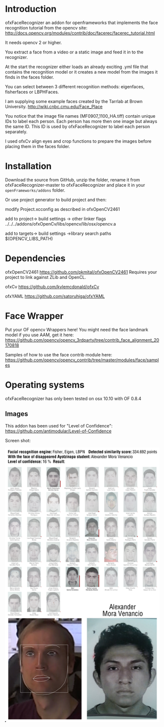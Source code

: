 # Introduction

ofxFaceRecognizer an addon for openframeworks that implements the face recognition tutorial from the opencv site:
http://docs.opencv.org/modules/contrib/doc/facerec/facerec_tutorial.html

It needs opencv 2 or higher.

You extract a face from a video or a static image and feed it in to the recognizer.

At the start the recognizer either loads an already exciting .yml file that contains the recognition model or it creates a new model from the images it finds in the faces folder.

You can select between 3 different recognition methods: eigenfaces, fisherfaces or LBPHFaces.

I am supplying some example faces created by the Tarrlab at Brown University.
http://wiki.cnbc.cmu.edu/Face_Place

You notice that the image file names (MF0907_1100_HA.tiff) contain unique IDs to label each person.
Each person has more then one image but always the same ID. This ID is used by ofxFaceRecognizer to label each person separately.

I used ofxCv align eyes and crop functions to prepare the images before placing them in the faces folder.


# Installation

Download the source from GitHub, unzip the folder, rename it from ofxFaceRecognizer-master to ofxFaceRecognizer and place it in your `openFrameworks/addons` folder.

Or use project generator to build project and then:

modify Project.xcconfig as described in ofxOpenCV2461

add to
project-> build settings -> other linker flags
../../../addons/ofxOpenCv/libs/opencv/lib/osx/opencv.a

add to
targets-> build settings ->library search paths
$(OPENCV_LIBS_PATH)


# Dependencies

ofxOpenCV2461
https://github.com/pkmital/ofxOpenCV2461
Requires your project to link against ZLib and OpenCL.

ofxCv
https://github.com/kylemcdonald/ofxCv

ofxYAML
https://github.com/satoruhiga/ofxYAML

Face Wrapper
===========================

Put your OF opencv Wrappers here! You might need the face landmark model if you use AAM, get it here: https://github.com/opencv/opencv_3rdparty/tree/contrib_face_alignment_20170818

Samples of how to use the face contrib module here: https://github.com/opencv/opencv_contrib/tree/master/modules/face/samples

# Operating systems

ofxFaceRecognizer has only been tested on osx 10.10 with OF 0.8.4

## Images
This addon has been used for "Level of Confidence":
<https://github.com/antimodular/Level-of-Confidence>

Screen shot:

![](https://raw.githubusercontent.com/antimodular/ofxFaceRecognizer/master/Screen_Shot.png)
